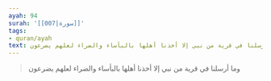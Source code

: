 ```yaml
---
ayah: 94
surah: '[[007|سورة]]'
tags:
- quran/ayah
text: وما أرسلنا في قرية من نبي إلا أخذنا أهلها بالبأساء والضراء لعلهم يضرعون
---
```

> وما أرسلنا في قرية من نبي إلا أخذنا أهلها بالبأساء والضراء لعلهم يضرعون
